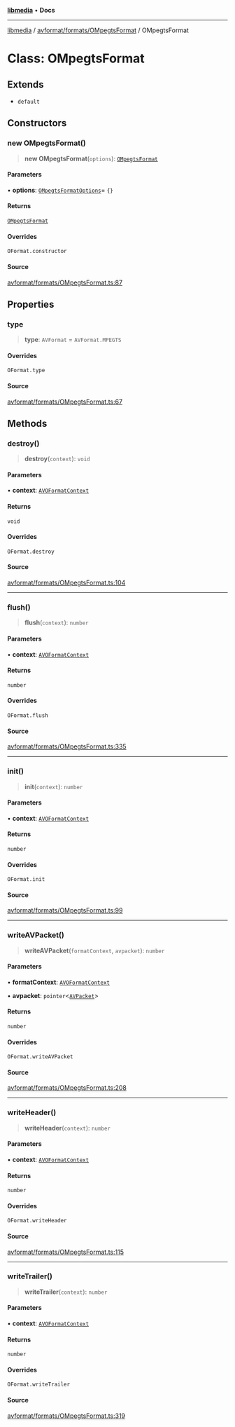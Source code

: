 [**libmedia**](../../../../README.md) • **Docs**

***

[libmedia](../../../../README.md) / [avformat/formats/OMpegtsFormat](../README.md) / OMpegtsFormat

# Class: OMpegtsFormat

## Extends

- `default`

## Constructors

### new OMpegtsFormat()

> **new OMpegtsFormat**(`options`): [`OMpegtsFormat`](OMpegtsFormat.md)

#### Parameters

• **options**: [`OMpegtsFormatOptions`](../interfaces/OMpegtsFormatOptions.md)= `{}`

#### Returns

[`OMpegtsFormat`](OMpegtsFormat.md)

#### Overrides

`OFormat.constructor`

#### Source

[avformat/formats/OMpegtsFormat.ts:87](https://github.com/zhaohappy/libmedia/blob/87bf8029d8be58d5035a3f4dc7037c25d1ac371b/src/avformat/formats/OMpegtsFormat.ts#L87)

## Properties

### type

> **type**: `AVFormat` = `AVFormat.MPEGTS`

#### Overrides

`OFormat.type`

#### Source

[avformat/formats/OMpegtsFormat.ts:67](https://github.com/zhaohappy/libmedia/blob/87bf8029d8be58d5035a3f4dc7037c25d1ac371b/src/avformat/formats/OMpegtsFormat.ts#L67)

## Methods

### destroy()

> **destroy**(`context`): `void`

#### Parameters

• **context**: [`AVOFormatContext`](../../../AVFormatContext/interfaces/AVOFormatContext.md)

#### Returns

`void`

#### Overrides

`OFormat.destroy`

#### Source

[avformat/formats/OMpegtsFormat.ts:104](https://github.com/zhaohappy/libmedia/blob/87bf8029d8be58d5035a3f4dc7037c25d1ac371b/src/avformat/formats/OMpegtsFormat.ts#L104)

***

### flush()

> **flush**(`context`): `number`

#### Parameters

• **context**: [`AVOFormatContext`](../../../AVFormatContext/interfaces/AVOFormatContext.md)

#### Returns

`number`

#### Overrides

`OFormat.flush`

#### Source

[avformat/formats/OMpegtsFormat.ts:335](https://github.com/zhaohappy/libmedia/blob/87bf8029d8be58d5035a3f4dc7037c25d1ac371b/src/avformat/formats/OMpegtsFormat.ts#L335)

***

### init()

> **init**(`context`): `number`

#### Parameters

• **context**: [`AVOFormatContext`](../../../AVFormatContext/interfaces/AVOFormatContext.md)

#### Returns

`number`

#### Overrides

`OFormat.init`

#### Source

[avformat/formats/OMpegtsFormat.ts:99](https://github.com/zhaohappy/libmedia/blob/87bf8029d8be58d5035a3f4dc7037c25d1ac371b/src/avformat/formats/OMpegtsFormat.ts#L99)

***

### writeAVPacket()

> **writeAVPacket**(`formatContext`, `avpacket`): `number`

#### Parameters

• **formatContext**: [`AVOFormatContext`](../../../AVFormatContext/interfaces/AVOFormatContext.md)

• **avpacket**: `pointer`\<[`AVPacket`](../../../../avutil/struct/avpacket/classes/AVPacket.md)\>

#### Returns

`number`

#### Overrides

`OFormat.writeAVPacket`

#### Source

[avformat/formats/OMpegtsFormat.ts:208](https://github.com/zhaohappy/libmedia/blob/87bf8029d8be58d5035a3f4dc7037c25d1ac371b/src/avformat/formats/OMpegtsFormat.ts#L208)

***

### writeHeader()

> **writeHeader**(`context`): `number`

#### Parameters

• **context**: [`AVOFormatContext`](../../../AVFormatContext/interfaces/AVOFormatContext.md)

#### Returns

`number`

#### Overrides

`OFormat.writeHeader`

#### Source

[avformat/formats/OMpegtsFormat.ts:115](https://github.com/zhaohappy/libmedia/blob/87bf8029d8be58d5035a3f4dc7037c25d1ac371b/src/avformat/formats/OMpegtsFormat.ts#L115)

***

### writeTrailer()

> **writeTrailer**(`context`): `number`

#### Parameters

• **context**: [`AVOFormatContext`](../../../AVFormatContext/interfaces/AVOFormatContext.md)

#### Returns

`number`

#### Overrides

`OFormat.writeTrailer`

#### Source

[avformat/formats/OMpegtsFormat.ts:319](https://github.com/zhaohappy/libmedia/blob/87bf8029d8be58d5035a3f4dc7037c25d1ac371b/src/avformat/formats/OMpegtsFormat.ts#L319)

